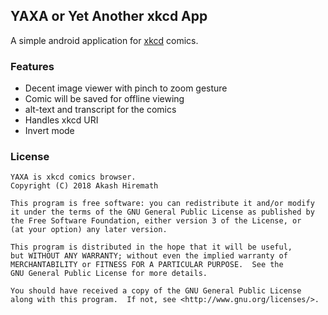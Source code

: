 ##  YAXA or Yet Another xkcd App
A simple android application for [xkcd](https://xkcd.com/) comics.

### Features
* Decent image viewer with pinch to zoom gesture
* Comic will be saved for offline viewing
* alt-text and transcript for the comics
* Handles xkcd URI
* Invert mode

### License

    YAXA is xkcd comics browser.
    Copyright (C) 2018 Akash Hiremath

    This program is free software: you can redistribute it and/or modify
    it under the terms of the GNU General Public License as published by
    the Free Software Foundation, either version 3 of the License, or
    (at your option) any later version.

    This program is distributed in the hope that it will be useful,
    but WITHOUT ANY WARRANTY; without even the implied warranty of
    MERCHANTABILITY or FITNESS FOR A PARTICULAR PURPOSE.  See the
    GNU General Public License for more details.

    You should have received a copy of the GNU General Public License
    along with this program.  If not, see <http://www.gnu.org/licenses/>.

[PhotoView]:https://github.com/chrisbanes/PhotoView
